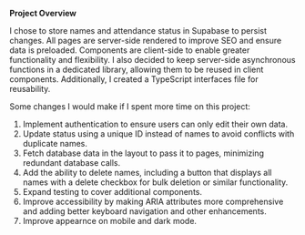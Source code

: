 **Project Overview**

I chose to store names and attendance status in Supabase to persist changes. All pages are server-side rendered to improve SEO and ensure data is preloaded. Components are client-side to enable greater functionality and flexibility. I also decided to keep server-side asynchronous functions in a dedicated library, allowing them to be reused in client components. Additionally, I created a TypeScript interfaces file for reusability.

Some changes I would make if I spent more time on this project:

1. Implement authentication to ensure users can only edit their own data.
2. Update status using a unique ID instead of names to avoid conflicts with duplicate names.
3. Fetch database data in the layout to pass it to pages, minimizing redundant database calls.
4. Add the ability to delete names, including a button that displays all names with a delete checkbox for bulk deletion or similar functionality.
5. Expand testing to cover additional components.
6. Improve accessibility by making ARIA attributes more comprehensive and adding better keyboard navigation and other enhancements.
7. Improve appearnce on mobile and dark mode. 
